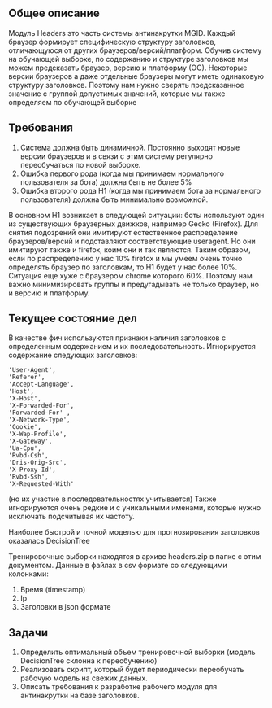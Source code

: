 ## Общее описание

Модуль Headers это часть системы антинакрутки MGID. Каждый браузер формирует специфическую структуру заголовков, отличающуюся от других браузеров/версий/платформ. Обучив систему на обучающей выборке, по содержанию и структуре заголовков мы можем предсказать браузер, версию и платформу (ОС). Некоторые версии браузеров а даже отдельные браузеры могут иметь одинаковую структуру заголовков. Поэтому нам нужно сверять предсказанное значение с группой допустимых значений, которые мы также определяем по обучающей выборке

## Требования

1. Система должна быть динамичной. Постоянно выходят новые версии браузеров и в связи с этим систему регулярно переобучаться по новой выборке.
2. Ошибка первого рода (когда мы принимаем нормального пользователя за бота) должна быть не более 5%
3. Ошибка второго рода H1 (когда мы принимаем бота за нормального пользователя) должна быть минимально возможной. 

В основном H1 возникает в следующей ситуации: боты используют один из существующих браузерных движков, например Gecko (Firefox). Для снятия подозрений они имитируют естественное распределение браузеров/версий и подставляют соответствующие useragent. Но они имитируют также и firefox, коим они и так являются. Таким образом, если по распределению у нас 10% firefox и мы умеем очень точно определять браузер по заголовкам, то H1 будет у нас более 10%. Ситуация еще хуже с браузером chrome которого 60%. Поэтому нам важно минимизировать группы и предугадывать не только браузер, но и версию и платформу.

## Текущее состояние дел

В качестве фич используются признаки наличия заголовков с определенным содержанием и их последовательность.
Игнорируется содержание следующих заголовков:

```
'User-Agent',
'Referer',
'Accept-Language',
'Host',
'X-Host',
'X-Forwarded-For',
'Forwarded-For' ,
'X-Network-Type',
'Cookie',
'X-Wap-Profile',
'X-Gateway',
'Ua-Cpu',
'Rvbd-Csh',
'Dris-Orig-Src',
'X-Proxy-Id',
'Rvbd-Ssh',
'X-Requested-With'
```

(но их участие в последовательностях учитывается)
Также игнорируются очень редкие и с уникальными именами, которые нужно исключать подсчитывая их частоту.

Наиболее быстрой и точной моделью для прогнозирования заголовков оказалась DecisionTree

Тренировочные выборки находятся в архиве headers.zip в папке с этим документом. Данные в файлах в csv формате со следующими колонками:

1. Время (timestamp)
2. Ip
3. Заголовки в json формате

## Задачи

1. Определить оптимальный объем тренировочной выборки (модель DecisionTree склонна к переобучению)
2. Реализовать скрипт, который будет периодически переобучать рабочую модель на свежих данных.
3. Описать требования к разработке рабочего модуля для антинакрутки на базе заголовков.